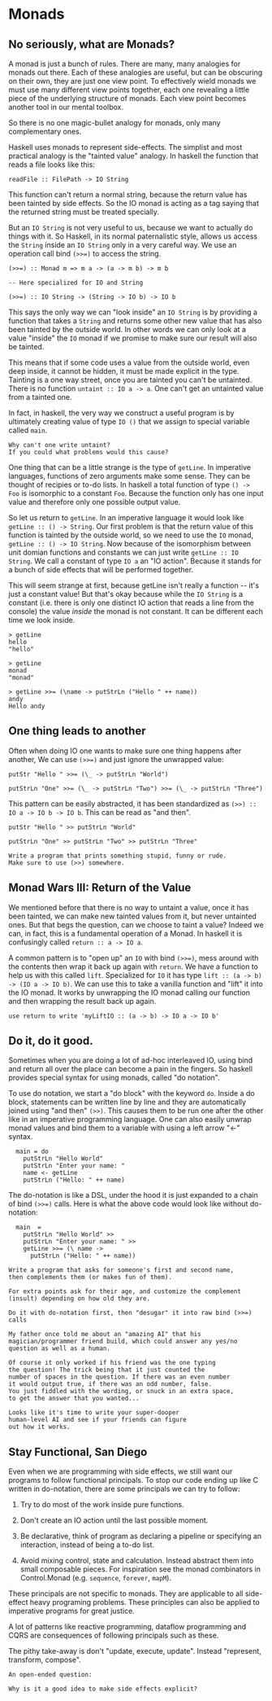 # Monads

## No seriously, what are Monads?

A monad is just a bunch of rules. There are many, many analogies for
monads out there. Each of these analogies are useful, but can be obscuring on
their own, they are just one view point. To effectively wield monads
we must use many different view points together, each one revealing
a little piece of the underlying structure of monads. 
Each view point becomes another tool in our mental toolbox.

So there is no one magic-bullet analogy for monads, only many complementary
ones.

Haskell uses monads to represent side-effects. The simplist and most
practical analogy is the "tainted value" analogy. In haskell the function
that reads a file looks like this:

~~~{data-language=haskell .nocheck}
readFile :: FilePath -> IO String
~~~

This function can't return a normal string, because the return
value has been tainted by side effects. So the IO monad is acting as
a tag saying that the returned string must be treated specially.

But an `IO String` is not very useful to us, because we want
to actually do things with it. So Haskell, in its normal paternalistic
style, allows us access the `String` inside an `IO String` only in
a very careful way. We use an operation call bind `(>>=)` to access the
string.

~~~{data-language=haskell .nocheck}
(>>=) :: Monad m => m a -> (a -> m b) -> m b

-- Here specialized for IO and String

(>>=) :: IO String -> (String -> IO b) -> IO b
~~~

This says the only way we can "look inside" an `IO String` is
by providing a function that takes a `String` and returns some
other new value that has also been tainted by the outside world.
In other words we can only look at a value "inside" the `IO` monad
if we promise to make sure our result will also be tainted.

This means that if some code uses a value from the outside world, even
deep inside, it cannot be hidden, it must be made explicit in the type.
Tainting is a one way street, once you are tainted you can't be untainted.
There is no function `untaint :: IO a -> a`. One can't get an
untainted value from a tainted one.

In fact, in haskell, the very way we construct a useful program is by
ultimately creating value of type `IO ()` that we assign to special
variable called `main`.

```instruction
Why can't one write untaint?
If you could what problems would this cause?
```

One thing that can be a little strange is the type of `getLine`.
In imperative languages, functions of zero arguments make some sense.
They can be thought of recipies or to-do lists. In haskell a total function
of type `() -> Foo` is isomorphic to a constant `Foo`. Because the
function only has one input value and therefore only one possible output value.

So let us return to `getLine`. In an imperative language it would
look like `getLine :: () -> String`. Our first problem is that
the return value of this function is tainted by the outside world,
so we need to use the `IO` monad, `getLine :: () -> IO String`. Now
because of the isomorphism between unit domian functions and constants
we can just write `getLine :: IO String`. We call a constant of type `IO a`
an "IO action". Because it stands for a bunch of side effects that will
be performed together.

This will seem strange at first, because getLine isn't really a function --
it's just a constant value! But that's okay because while the `IO String`
is a constant (i.e. there is only one distinct IO action that reads a line
from the console) the value _inside_ the monad is not constant. It can
be different each time we look inside.

~~~{data-language=haskell .nocheck}
> getLine
hello
"hello"

> getLine
monad
"monad"

> getLine >>= (\name -> putStrLn ("Hello " ++ name))
andy
Hello andy
~~~

## One thing leads to another

Often when doing IO one wants to make sure one thing happens after another,
We can use `(>>=)` and just ignore the unwrapped value:

~~~{data-language=haskell .nocheck}
putStr "Hello " >>= (\_ -> putStrLn "World")

putStrLn "One" >>= (\_ -> putStrLn "Two") >>= (\_ -> putStrLn "Three")
~~~

This pattern can be easily abstracted, it has been standardized as
`(>>) :: IO a -> IO b -> IO b`. This can be read as "and then".

~~~{data-language=haskell .nocheck}
putStr "Hello " >> putStrLn "World"

putStrLn "One" >> putStrLn "Two" >> putStrLn "Three"
~~~

```instruction
Write a program that prints something stupid, funny or rude.
Make sure to use (>>) somewhere.
```

## Monad Wars III: Return of the Value

We mentioned before that there is no way to untaint a value,
once it has been tainted, we can make new tainted values from
it, but never untainted ones. But that begs the question,
can we choose to taint a value? Indeed we can, in fact,
this is a fundamental operation of a Monad. In haskell
it is confusingly called `return :: a -> IO a`.

A common pattern is to "open up" an `IO` with bind `(>>=)`,
mess around with the contents then wrap it back up again with
`return`. We have a function to help us with this called `lift`.
Specialized for `IO` it has type `lift :: (a -> b) -> (IO a -> IO b)`.
We can use this to take a vanilla function and "lift" it into the
IO monad. It works by unwrapping the IO monad calling our function
and then wrapping the result back up again.

```instruction
use return to write 'myLiftIO :: (a -> b) -> IO a -> IO b'
```

## Do it, do it good.

Sometimes when you are doing a lot of ad-hoc interleaved IO, using
bind and return all over the place can become a pain in the fingers.
So haskell provides special syntax for using monads, called "do notation".

To use do notation, we start a "do block" with the keyword `do`.
Inside a do block, statements can be written line by line and they are
automatically joined using "and then" `(>>)`. This causes them to
be run one after the other like in an imperative programming language.
One can also easily unwrap monad values and bind them to a variable
with using a left arrow "<-" syntax.

~~~{data-language=haskell .nocheck}
  main = do
    putStrLn "Hello World"
    putStrLn "Enter your name: "
    name <- getLine
    putStrLn ("Hello: " ++ name)
~~~

The do-notation is like a DSL, under the hood it is just expanded
to a chain of bind `(>>=)` calls. Here is what the above code
would look like without do-notation:

~~~{data-language=haskell .nocheck}
  main  =
    putStrLn "Hello World" >>
    putStrLn "Enter your name: " >>
    getLine >>= (\ name ->
      putStrLn ("Hello: " ++ name))
~~~

```instruction
Write a program that asks for someone's first and second name,
then complements them (or makes fun of them).

For extra points ask for their age, and customize the complement
(insult) depending on how old they are.

Do it with do-notation first, then "desugar" it into raw bind (>>=) calls
```

```instruction
My father once told me about an "amazing AI" that his
magician/programmer friend build, which could answer any yes/no
question as well as a human.

Of course it only worked if his friend was the one typing
the question! The trick being that it just counted the
number of spaces in the question. If there was an even number
it would output true, if there was an odd number, false.
You just fiddled with the wording, or snuck in an extra space,
to get the answer that you wanted...

Looks like it's time to write your super-dooper
human-level AI and see if your friends can figure
out how it works.
```

## Stay Functional, San Diego

Even when we are programming with side effects, we still
want our programs to follow functional principals. To stop our code
ending up like C written in do-notation, there are some
principals we can try to follow:

  1. Try to do most of the work inside pure functions.

  1. Don't create an IO action until the last possible moment.

  1. Be declarative, think of program as declaring a pipeline
     or specifying an interaction, instead of being a to-do list.

  1. Avoid mixing control, state and calculation. Instead abstract
     them into small composable pieces. For inspiration see the monad
     combinators in Control.Monad (e.g. `sequence`, `forever`, `mapM`).

These principals are not specific to monads. They are applicable to
all side-effect heavy programing problems. These principles can
also be applied to imperative programs for great justice.

A lot of patterns like reactive programming, dataflow programming and CQRS
are consequences of following principals such as these.

The pithy take-away is don't "update, execute, update". Instead "represent,
transform, compose".

```open
An open-ended question:

Why is it a good idea to make side effects explicit?
```
